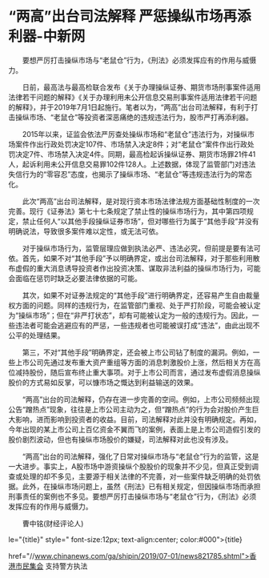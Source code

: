 # “两高”出台司法解释 严惩操纵市场再添利器-中新网

　　要想严厉打击操纵市场与“老鼠仓”行为，《刑法》必须发挥应有的作用与威慑力。

　　日前，最高法与最高检联合发布《关于办理操纵证券、期货市场刑事案件适用法律若干问题的解释》《关于办理利用未公开信息交易刑事案件适用法律若干问题的解释》，并于2019年7月1日起施行。笔者以为，“两高”出台司法解释，有利于打击操纵市场、“老鼠仓”等投资者深恶痛绝的违规违法行为，股市严打再添利器。

　　2015年以来，证监会依法严厉查处操纵市场和“老鼠仓”违法行为，对操纵市场案件作出行政处罚决定107件、市场禁入决定8件；对“老鼠仓”案件作出行政处罚决定7件、市场禁入决定4件。同期，最高检起诉操纵证券、期货市场罪21件41人，起诉利用未公开信息交易罪102件128人。上述数据，体现了监管部门对违法失信行为的“零容忍”态度，也揭示了操纵市场、“老鼠仓”等违规违法行为的常态化。

　　此次“两高”出台司法解释，是对现行资本市场法律法规方面基础性制度的一次完善。现行《证券法》第七十七条规定了禁止性的操纵市场行为，其中第四项规定，禁止任何人“以其他手段操纵证券市场”，但对哪些行为属于“其他手段”并没有明确说法，导致很多案件难以定性，或无法可依。

　　对于操纵市场行为，监管层理应做到执法必严、违法必究，但前提是要有法可依。首先，如果不对“其他手段”予以明确界定，或出台司法解释，对于那些利用散布虚假的重大消息诱导投资者作出投资决策、谋取非法利益的操纵市场行为，可能会面临在惩罚时缺乏必要法律依据的可能。

　　其次，如果不对证券法规定的“其他手段”进行明确界定，还容易产生自由裁量权方面的问题。同样的违规行为，在监管部门重视、处于严打阶段，可能会被认定为“操纵市场”；但在“非严打状态”，却有可能被认定为一般的违规行为。因此，一些违法者可能会逃避应有的严惩，一些违规者也可能被误打成“违法”，由此出现不公平的处理结果。

　　第三，不对“其他手段”明确界定，还会被上市公司钻了制度的漏洞。例如，一些上市公司先通过发布重大资产重组等方面的消息刺激股价上涨，然后相关方在高位减持股份，随后宣布终止重大事项。对于上市公司而言，通过发布虚假消息操纵股价的方式易如反掌，可以慷市场之慨达到利益输送的效果。

　　“两高”出台的司法解释，仍存在进一步完善的空间。例如，上市公司频频出现公告“蹭热点”现象，往往是上市公司主动为之，但“蹭热点”的行为会对股价产生巨大影响，进而影响到投资者的收益。目前，司法解释对此并没有明确规定。再如，今年出现的某上市公司上百亿资金不翼而飞的案例，表面上是上市公司造假引发的股价剧烈波动，但也有操纵市场股价的嫌疑，司法解释对此也没有涉及。

　　“两高”出台的司法解释，强化了日常对操纵市场与“老鼠仓”行为的监管，这是一大进步。事实上，A股市场中游资操纵个股股价的现象并不少见，但真正受到调查或处理的却不多见，主要源于相关法律的不完善，对一些案件缺乏明确的处罚依据。此外，在操纵市场问题上，虽然《刑法》已有相关规定，但因操纵市场而承担刑事责任的案例也不多见。要想严厉打击操纵市场与“老鼠仓”行为，《刑法》必须发挥应有的作用与威慑力。

　　曹中铭(财经评论人)

le="{title}" style=" font-size:12px; text-align:center; color:#000">{title}

href="//www.chinanews.com/ga/shipin/2019/07-01/news821785.shtml">香港市民集会 支持警方执法
